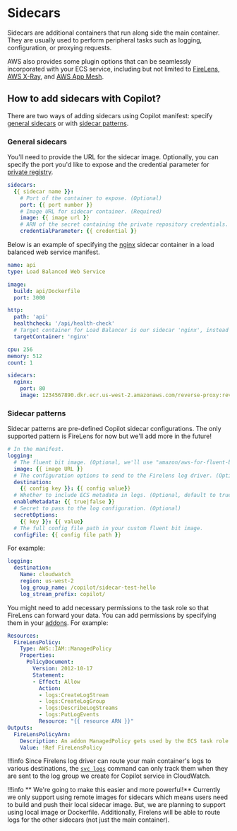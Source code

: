 # Sidecars
Sidecars are additional containers that run along side the main container. They are usually used to perform peripheral tasks such as logging, configuration, or proxying requests.

AWS also provides some plugin options that can be seamlessly incorporated with your ECS service, including but not limited to [FireLens](https://docs.aws.amazon.com/AmazonECS/latest/developerguide/using_firelens.html), [AWS X-Ray](https://aws.amazon.com/xray/), and [AWS App Mesh](https://aws.amazon.com/app-mesh/).

## How to add sidecars with Copilot?
There are two ways of adding sidecars using Copilot manifest: specify [general sidecars](#general-sidecars) or with [sidecar patterns](#sidecar-patterns).

### General sidecars
You'll need to provide the URL for the sidecar image. Optionally, you can specify the port you'd like to expose and the credential parameter for [private registry](https://docs.aws.amazon.com/AmazonECS/latest/developerguide/private-auth.html).

``` yaml
sidecars:
  {{ sidecar name }}:
    # Port of the container to expose. (Optional)
    port: {{ port number }}
    # Image URL for sidecar container. (Required)
    image: {{ image url }}
    # ARN of the secret containing the private repository credentials. (Optional)
    credentialParameter: {{ credential }}
```

Below is an example of specifying the [nginx](https://www.nginx.com/) sidecar container in a load balanced web service manifest.

``` yaml
name: api
type: Load Balanced Web Service

image:
  build: api/Dockerfile
  port: 3000

http:
  path: 'api'
  healthcheck: '/api/health-check'
  # Target container for Load Balancer is our sidecar 'nginx', instead of the service container.
  targetContainer: 'nginx'

cpu: 256
memory: 512
count: 1

sidecars:
  nginx:
    port: 80
    image: 1234567890.dkr.ecr.us-west-2.amazonaws.com/reverse-proxy:revision_1
```

### Sidecar patterns
Sidecar patterns are pre-defined Copilot sidecar configurations. The only supported pattern is FireLens for now but we'll add more in the future!

``` yaml
# In the manifest.
logging:
  # The fluent bit image. (Optional, we'll use "amazon/aws-for-fluent-bit:latest" by default)
  image: {{ image URL }}
  # The configuration options to send to the Firelens log driver. (Optional)
  destination:
    {{ config key }}: {{ config value}}
  # Whether to include ECS metadata in logs. (Optional, default to true)
  enableMetadata: {{ true|false }}
  # Secret to pass to the log configuration. (Optional)
  secretOptions:
    {{ key }}: {{ value}
  # The full config file path in your custom fluent bit image.
  configFile: {{ config file path }}
```
For example:

``` yaml
logging:
  destination:
    Name: cloudwatch
    region: us-west-2
    log_group_name: /copilot/sidecar-test-hello
    log_stream_prefix: copilot/
```

You might need to add necessary permissions to the task role so that FireLens can forward your data. You can add permissions by specifying them in your [addons](/docs/developing/additional-aws-resources). For example:

``` yaml
Resources:
  FireLensPolicy:
    Type: AWS::IAM::ManagedPolicy
    Properties:
      PolicyDocument:
        Version: 2012-10-17
        Statement:
        - Effect: Allow
          Action:
          - logs:CreateLogStream
          - logs:CreateLogGroup
          - logs:DescribeLogStreams
          - logs:PutLogEvents
          Resource: "{{ resource ARN }}"
Outputs:
  FireLensPolicyArn:
    Description: An addon ManagedPolicy gets used by the ECS task role
    Value: !Ref FireLensPolicy
```

!!!info
    Since Firelens log driver can route your main container's logs to various destinations, the [`svc logs`](/docs/commands/svc-logs) command can only track them when they are sent to the log group we create for Copilot service in CloudWatch. 

!!!info
    ** We're going to make this easier and more powerful!** Currently we only support using remote images for sidecars which means users need to build and push their local sidecar image. But, we are planning to support using local image or Dockerfile. Additionally, Firelens will be able to route logs for the other sidecars (not just the main container).
